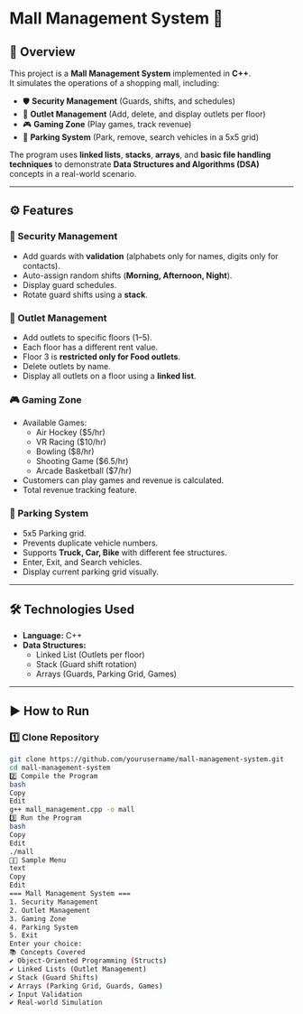 # Mall Management System 🏬  

## 📌 Overview  
This project is a **Mall Management System** implemented in **C++**.  
It simulates the operations of a shopping mall, including:  

- 🛡️ **Security Management** (Guards, shifts, and schedules)  
- 🏬 **Outlet Management** (Add, delete, and display outlets per floor)  
- 🎮 **Gaming Zone** (Play games, track revenue)  
- 🚗 **Parking System** (Park, remove, search vehicles in a 5x5 grid)  

The program uses **linked lists**, **stacks**, **arrays**, and **basic file handling techniques** to demonstrate **Data Structures and Algorithms (DSA)** concepts in a real-world scenario.  

---

## ⚙️ Features  

### 🔐 Security Management  
- Add guards with **validation** (alphabets only for names, digits only for contacts).  
- Auto-assign random shifts (**Morning, Afternoon, Night**).  
- Display guard schedules.  
- Rotate guard shifts using a **stack**.  

### 🏢 Outlet Management  
- Add outlets to specific floors (1–5).  
- Each floor has a different rent value.  
- Floor 3 is **restricted only for Food outlets**.  
- Delete outlets by name.  
- Display all outlets on a floor using a **linked list**.  

### 🎮 Gaming Zone  
- Available Games:  
  - Air Hockey ($5/hr)  
  - VR Racing ($10/hr)  
  - Bowling ($8/hr)  
  - Shooting Game ($6.5/hr)  
  - Arcade Basketball ($7/hr)  
- Customers can play games and revenue is calculated.  
- Total revenue tracking feature.  

### 🚙 Parking System  
- 5x5 Parking grid.  
- Prevents duplicate vehicle numbers.  
- Supports **Truck, Car, Bike** with different fee structures.  
- Enter, Exit, and Search vehicles.  
- Display current parking grid visually.  

---

## 🛠️ Technologies Used  
- **Language:** C++  
- **Data Structures:**  
  - Linked List (Outlets per floor)  
  - Stack (Guard shift rotation)  
  - Arrays (Guards, Parking Grid, Games)  

---

## ▶️ How to Run  

### 1️⃣ Clone Repository  
```bash
git clone https://github.com/yourusername/mall-management-system.git
cd mall-management-system
2️⃣ Compile the Program
bash
Copy
Edit
g++ mall_management.cpp -o mall
3️⃣ Run the Program
bash
Copy
Edit
./mall
🧑‍💻 Sample Menu
text
Copy
Edit
=== Mall Management System ===
1. Security Management
2. Outlet Management
3. Gaming Zone
4. Parking System
5. Exit
Enter your choice: 
📚 Concepts Covered
✔️ Object-Oriented Programming (Structs)
✔️ Linked Lists (Outlet Management)
✔️ Stack (Guard Shifts)
✔️ Arrays (Parking Grid, Guards, Games)
✔️ Input Validation
✔️ Real-world Simulation
